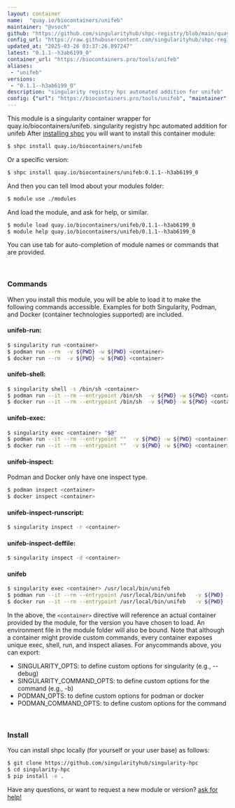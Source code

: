 ```yaml
---
layout: container
name:  "quay.io/biocontainers/unifeb"
maintainer: "@vsoch"
github: "https://github.com/singularityhub/shpc-registry/blob/main/quay.io/biocontainers/unifeb/container.yaml"
config_url: "https://raw.githubusercontent.com/singularityhub/shpc-registry/main/quay.io/biocontainers/unifeb/container.yaml"
updated_at: "2025-03-26 03:37:26.897247"
latest: "0.1.1--h3ab6199_0"
container_url: "https://biocontainers.pro/tools/unifeb"
aliases:
 - "unifeb"
versions:
 - "0.1.1--h3ab6199_0"
description: "singularity registry hpc automated addition for unifeb"
config: {"url": "https://biocontainers.pro/tools/unifeb", "maintainer": "@vsoch", "description": "singularity registry hpc automated addition for unifeb", "latest": {"0.1.1--h3ab6199_0": "sha256:625598953ecce1d52eebc5ffa5a24c00d4f9c5fa33f4672456ea410ec91d7c3a"}, "tags": {"0.1.1--h3ab6199_0": "sha256:625598953ecce1d52eebc5ffa5a24c00d4f9c5fa33f4672456ea410ec91d7c3a"}, "docker": "quay.io/biocontainers/unifeb", "aliases": {"unifeb": "/usr/local/bin/unifeb"}}
---
```


This module is a singularity container wrapper for quay.io/biocontainers/unifeb.
singularity registry hpc automated addition for unifeb
After [installing shpc](#install) you will want to install this container module:


```bash
$ shpc install quay.io/biocontainers/unifeb
```

Or a specific version:

```bash
$ shpc install quay.io/biocontainers/unifeb:0.1.1--h3ab6199_0
```

And then you can tell lmod about your modules folder:

```bash
$ module use ./modules
```

And load the module, and ask for help, or similar.

```bash
$ module load quay.io/biocontainers/unifeb/0.1.1--h3ab6199_0
$ module help quay.io/biocontainers/unifeb/0.1.1--h3ab6199_0
```

You can use tab for auto-completion of module names or commands that are provided.

<br>

### Commands

When you install this module, you will be able to load it to make the following commands accessible.
Examples for both Singularity, Podman, and Docker (container technologies supported) are included.

#### unifeb-run:

```bash
$ singularity run <container>
$ podman run --rm  -v ${PWD} -w ${PWD} <container>
$ docker run --rm  -v ${PWD} -w ${PWD} <container>
```

#### unifeb-shell:

```bash
$ singularity shell -s /bin/sh <container>
$ podman run --it --rm --entrypoint /bin/sh  -v ${PWD} -w ${PWD} <container>
$ docker run --it --rm --entrypoint /bin/sh  -v ${PWD} -w ${PWD} <container>
```

#### unifeb-exec:

```bash
$ singularity exec <container> "$@"
$ podman run --it --rm --entrypoint ""  -v ${PWD} -w ${PWD} <container> "$@"
$ docker run --it --rm --entrypoint ""  -v ${PWD} -w ${PWD} <container> "$@"
```

#### unifeb-inspect:

Podman and Docker only have one inspect type.

```bash
$ podman inspect <container>
$ docker inspect <container>
```

#### unifeb-inspect-runscript:

```bash
$ singularity inspect -r <container>
```

#### unifeb-inspect-deffile:

```bash
$ singularity inspect -d <container>
```


#### unifeb

```bash
$ singularity exec <container> /usr/local/bin/unifeb
$ podman run --it --rm --entrypoint /usr/local/bin/unifeb   -v ${PWD} -w ${PWD} <container> -c " $@"
$ docker run --it --rm --entrypoint /usr/local/bin/unifeb   -v ${PWD} -w ${PWD} <container> -c " $@"
```



In the above, the `<container>` directive will reference an actual container provided
by the module, for the version you have chosen to load. An environment file in the
module folder will also be bound. Note that although a container
might provide custom commands, every container exposes unique exec, shell, run, and
inspect aliases. For anycommands above, you can export:

 - SINGULARITY_OPTS: to define custom options for singularity (e.g., --debug)
 - SINGULARITY_COMMAND_OPTS: to define custom options for the command (e.g., -b)
 - PODMAN_OPTS: to define custom options for podman or docker
 - PODMAN_COMMAND_OPTS: to define custom options for the command

<br>

### Install

You can install shpc locally (for yourself or your user base) as follows:

```bash
$ git clone https://github.com/singularityhub/singularity-hpc
$ cd singularity-hpc
$ pip install -e .
```

Have any questions, or want to request a new module or version? [ask for help!](https://github.com/singularityhub/singularity-hpc/issues)